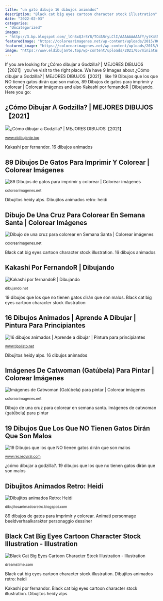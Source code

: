 ```yaml
---
title: "un gato dibujo 16 dibujos animados"
description: "Black cat big eyes cartoon character stock illustration"
date: "2022-02-03"
categories:
- "Uncategorized"
images:
- "http://3.bp.blogspot.com/_lCnSxQJrSY8/TCdARryLClI/AAAAAAAAAfY/ytK4t5dGmbI/s1600/heidi-1.jpg"
featuredImage: "https://colorearimagenes.net/wp-content/uploads/2015/06/gatubela.jpg"
featured_image: "https://colorearimagenes.net/wp-content/uploads/2015/03/crucifix.jpg1_.jpg"
image: "https://www.eldibujante.top/wp-content/uploads/2021/05/miniatura-1.jpg"
---
```


If you are looking for ¿Cómo dibujar a Godzilla? | MEJORES DIBUJOS【2021】 you've visit to the right place. We have 9 Images about ¿Cómo dibujar a Godzilla? | MEJORES DIBUJOS【2021】 like 19 Dibujos que los que NO tienen gatos dirán que son malos, 89 Dibujos de gatos para imprimir y colorear | Colorear imágenes and also Kakashi por fernandoR | Dibujando. Here you go:

## ¿Cómo Dibujar A Godzilla? | MEJORES DIBUJOS【2021】

![¿Cómo dibujar a Godzilla? | MEJORES DIBUJOS【2021】](https://www.eldibujante.top/wp-content/uploads/2021/05/miniatura-1.jpg "Dibujitos heidy alps")

<small>www.eldibujante.top</small>

Kakashi por fernandor. 16 dibujos animados

## 89 Dibujos De Gatos Para Imprimir Y Colorear | Colorear Imágenes

![89 Dibujos de gatos para imprimir y colorear | Colorear imágenes](https://colorearimagenes.net/wp-content/uploads/2016/02/dibujos-para-colorear-de-animales-dibujodegatoscolorear2.jpg "Kakashi por fernandor")

<small>colorearimagenes.net</small>

Dibujitos heidy alps. Dibujitos animados retro: heidi

## Dibujo De Una Cruz Para Colorear En Semana Santa | Colorear Imágenes

![Dibujo de una cruz para colorear en Semana Santa | Colorear imágenes](https://colorearimagenes.net/wp-content/uploads/2015/03/crucifix.jpg1_.jpg "Dibujitos animados retro: heidi")

<small>colorearimagenes.net</small>

Black cat big eyes cartoon character stock illustration. 16 dibujos animados

## Kakashi Por FernandoR | Dibujando

![Kakashi por fernandoR | Dibujando](http://dibujando.net/files/fs/p/i/2011/223/Kakashi_21728.jpg "89 dibujos de gatos para imprimir y colorear")

<small>dibujando.net</small>

19 dibujos que los que no tienen gatos dirán que son malos. Black cat big eyes cartoon character stock illustration

## 16 Dibujos Animados | Aprende A Dibujar | Pintura Para Principiantes

![16 dibujos animados | Aprende a dibujar | Pintura para principiantes](https://files.nolocreocdn.com/wp-content/uploads/2020/07/bd213b4e3360f4a5834b9ad2b4a3bb05.jpg "Animati personnage beeldverhaalkarakter personaggio dessiner")

<small>www.tipolisto.net</small>

Dibujitos heidy alps. 16 dibujos animados

## Imágenes De Catwoman (Gatúbela) Para Pintar | Colorear Imágenes

![Imágenes de Catwoman (Gatúbela) para pintar | Colorear imágenes](https://colorearimagenes.net/wp-content/uploads/2015/06/gatubela.jpg "16 dibujos animados")

<small>colorearimagenes.net</small>

Dibujo de una cruz para colorear en semana santa. Imágenes de catwoman (gatúbela) para pintar

## 19 Dibujos Que Los Que NO Tienen Gatos Dirán Que Son Malos

![19 Dibujos que los que NO tienen gatos dirán que son malos](https://www.recreoviral.com/wp-content/uploads/2017/07/Dibujos-gatos-23.jpg "Dibujitos heidy alps")

<small>www.recreoviral.com</small>

¿cómo dibujar a godzilla?. 19 dibujos que los que no tienen gatos dirán que son malos

## Dibujitos Animados Retro: Heidi

![Dibujitos animados Retro: Heidi](http://3.bp.blogspot.com/_lCnSxQJrSY8/TCdARryLClI/AAAAAAAAAfY/ytK4t5dGmbI/s1600/heidi-1.jpg "19 dibujos que los que no tienen gatos dirán que son malos")

<small>dibujitosanimadosretro.blogspot.com</small>

89 dibujos de gatos para imprimir y colorear. Animati personnage beeldverhaalkarakter personaggio dessiner

## Black Cat Big Eyes Cartoon Character Stock Illustration - Illustration

![Black Cat Big Eyes Cartoon Character Stock Illustration - Illustration](https://thumbs.dreamstime.com/z/black-cat-big-eyes-cartoon-character-beautiful-illustration-56632279.jpg "19 dibujos que los que no tienen gatos dirán que son malos")

<small>dreamstime.com</small>

Black cat big eyes cartoon character stock illustration. Dibujitos animados retro: heidi

Kakashi por fernandor. Black cat big eyes cartoon character stock illustration. Dibujitos heidy alps
